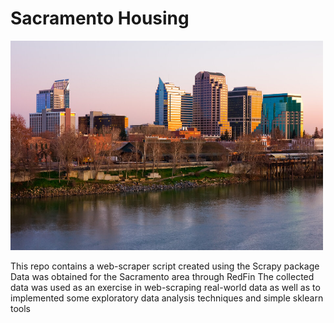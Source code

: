 # Sacramento Housing

<img src='images/sacramento.jpg' width=500>

This repo contains a web-scraper script created using the Scrapy package
Data was obtained for the Sacramento area through RedFin
The collected data was used as an exercise in web-scraping real-world data as well as to implemented some exploratory data analysis techniques and simple sklearn tools
